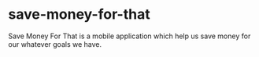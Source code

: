 # save-money-for-that
Save Money For That is a mobile application which help us save money for our whatever goals we have.
